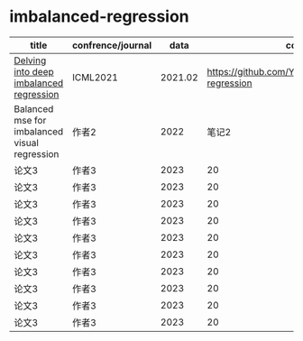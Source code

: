 # imbalanced-regression

| title | confrence/journal | data | code |
| -------- | ---- | -------- | ---- |
| [Delving into deep imbalanced regression](https://arxiv.org/abs/2102.09554)    | ICML2021| 2021.02     | https://github.com/YyzHarry/imbalanced-regression|
| Balanced mse for imbalanced visual regression    | 作者2| 2022     | 笔记2|
| 论文3    | 作者3| 2023     |20| 笔记3|
| 论文3    | 作者3| 2023     |20| 笔记3|
| 论文3    | 作者3| 2023     |20| 笔记3|
| 论文3    | 作者3| 2023     |20| 笔记3|
| 论文3    | 作者3| 2023     |20| 笔记3|
| 论文3    | 作者3| 2023     |20| 笔记3|
| 论文3    | 作者3| 2023     |20| 笔记3|
| 论文3    | 作者3| 2023     |20| 笔记3|
| 论文3    | 作者3| 2023     |20| 笔记3|
| 论文3    | 作者3| 2023     |20| 笔记3|
